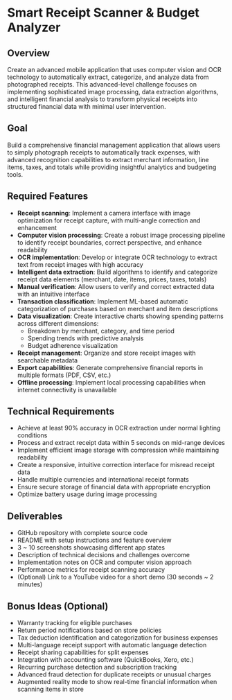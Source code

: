 # Smart Receipt Scanner & Budget Analyzer

## Overview

Create an advanced mobile application that uses computer vision and OCR technology to automatically extract, categorize, and analyze data from photographed receipts. This advanced-level challenge focuses on implementing sophisticated image processing, data extraction algorithms, and intelligent financial analysis to transform physical receipts into structured financial data with minimal user intervention.

## Goal

Build a comprehensive financial management application that allows users to simply photograph receipts to automatically track expenses, with advanced recognition capabilities to extract merchant information, line items, taxes, and totals while providing insightful analytics and budgeting tools.

## Required Features

- **Receipt scanning**: Implement a camera interface with image optimization for receipt capture, with multi-angle correction and enhancement
- **Computer vision processing**: Create a robust image processing pipeline to identify receipt boundaries, correct perspective, and enhance readability
- **OCR implementation**: Develop or integrate OCR technology to extract text from receipt images with high accuracy
- **Intelligent data extraction**: Build algorithms to identify and categorize receipt data elements (merchant, date, items, prices, taxes, totals) 
- **Manual verification**: Allow users to verify and correct extracted data with an intuitive interface
- **Transaction classification**: Implement ML-based automatic categorization of purchases based on merchant and item descriptions
- **Data visualization**: Create interactive charts showing spending patterns across different dimensions:
  - Breakdown by merchant, category, and time period
  - Spending trends with predictive analysis
  - Budget adherence visualization
- **Receipt management**: Organize and store receipt images with searchable metadata
- **Export capabilities**: Generate comprehensive financial reports in multiple formats (PDF, CSV, etc.)
- **Offline processing**: Implement local processing capabilities when internet connectivity is unavailable

## Technical Requirements

- Achieve at least 90% accuracy in OCR extraction under normal lighting conditions
- Process and extract receipt data within 5 seconds on mid-range devices
- Implement efficient image storage with compression while maintaining readability
- Create a responsive, intuitive correction interface for misread receipt data
- Handle multiple currencies and international receipt formats
- Ensure secure storage of financial data with appropriate encryption
- Optimize battery usage during image processing

## Deliverables

- GitHub repository with complete source code
- README with setup instructions and feature overview
- 3 ~ 10 screenshots showcasing different app states
- Description of technical decisions and challenges overcome
- Implementation notes on OCR and computer vision approach
- Performance metrics for receipt scanning accuracy
- (Optional) Link to a YouTube video for a short demo (30 seconds ~ 2 minutes)

## Bonus Ideas (Optional)

- Warranty tracking for eligible purchases
- Return period notifications based on store policies
- Tax deduction identification and categorization for business expenses
- Multi-language receipt support with automatic language detection
- Receipt sharing capabilities for split expenses
- Integration with accounting software (QuickBooks, Xero, etc.)
- Recurring purchase detection and subscription tracking
- Advanced fraud detection for duplicate receipts or unusual charges
- Augmented reality mode to show real-time financial information when scanning items in store